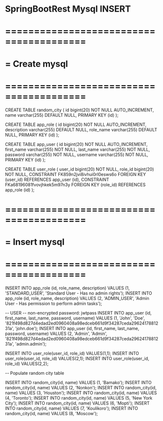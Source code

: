 # SpringBootRest Mysql INSERT

# ========================================
# = Create mysql
# ========================================
CREATE TABLE random_city (
  id bigint(20) NOT NULL AUTO_INCREMENT,
  name varchar(255) DEFAULT NULL,
  PRIMARY KEY (id)
);

CREATE TABLE app_role (
  id bigint(20) NOT NULL AUTO_INCREMENT,
  description varchar(255) DEFAULT NULL,
  role_name varchar(255) DEFAULT NULL,
  PRIMARY KEY (id)
);


CREATE TABLE app_user (
  id bigint(20) NOT NULL AUTO_INCREMENT,
  first_name varchar(255) NOT NULL,
  last_name varchar(255) NOT NULL,
  password varchar(255) NOT NULL,
  username varchar(255) NOT NULL,
  PRIMARY KEY (id)
);


CREATE TABLE user_role (
  user_id bigint(20) NOT NULL,
  role_id bigint(20) NOT NULL,
  CONSTRAINT FK859n2jvi8ivhui0rl0esws6o FOREIGN KEY (user_id) REFERENCES app_user (id),
  CONSTRAINT FKa68196081fvovjhkek5m97n3y FOREIGN KEY (role_id) REFERENCES app_role (id)
);

# ========================================
# = Insert mysql
# ========================================
INSERT INTO app_role (id, role_name, description) VALUES (1, 'STANDARD_USER', 'Standard User - Has no admin rights');
INSERT INTO app_role (id, role_name, description) VALUES (2, 'ADMIN_USER', 'Admin User - Has permission to perform admin tasks');

-- USER
-- non-encrypted password: jwtpass
INSERT INTO app_user (id, first_name, last_name, password, username) VALUES (1, 'John', 'Doe', '821f498d827d4edad2ed0960408a98edceb661d9f34287ceda2962417881231a', 'john.doe');
INSERT INTO app_user (id, first_name, last_name, password, username) VALUES (2, 'Admin', 'Admin', '821f498d827d4edad2ed0960408a98edceb661d9f34287ceda2962417881231a', 'admin.admin');


INSERT INTO user_role(user_id, role_id) VALUES(1,1);
INSERT INTO user_role(user_id, role_id) VALUES(2,1);
INSERT INTO user_role(user_id, role_id) VALUES(2,2);

-- Populate random city table

INSERT INTO random_city(id, name) VALUES (1, 'Bamako');
INSERT INTO random_city(id, name) VALUES (2, 'Nonkon');
INSERT INTO random_city(id, name) VALUES (3, 'Houston');
INSERT INTO random_city(id, name) VALUES (4, 'Toronto');
INSERT INTO random_city(id, name) VALUES (5, 'New York City');
INSERT INTO random_city(id, name) VALUES (6, 'Mopti');
INSERT INTO random_city(id, name) VALUES (7, 'Koulikoro');
INSERT INTO random_city(id, name) VALUES (8, 'Moscow');
